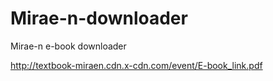 # Mirae-n-downloader
Mirae-n e-book downloader

http://textbook-miraen.cdn.x-cdn.com/event/E-book_link.pdf

